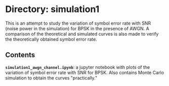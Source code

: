 # Directory: simulation1

This is an attempt to study the variation of symbol error rate with SNR (noise power in the simulation) for BPSK in the presence of AWGN. A comparison of the theoretical and simulated curves is also made to verify the theoretically obtained symbol error rate.

## Contents 

__```simulation1_awgn_channel.ipynb```__: a jupyter notebook with plots of the variation of  symbol error rate with SNR for BPSK. Also contains Monte Carlo simulation to obtain the curves "practically."